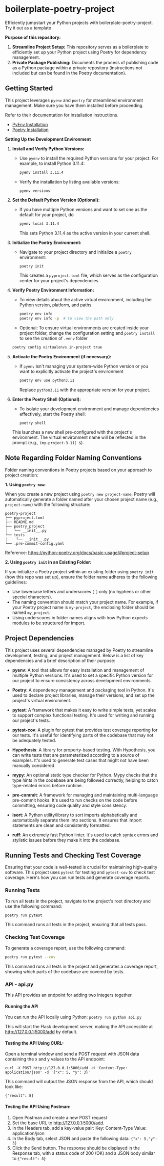 # boilerplate-poetry-project

Efficiently jumpstart your Python projects with boilerplate-poetry-project. Try it out as a template

**Purpose of this repository:**

1. **Streamline Project Setup:** This repository serves as a boilerplate to efficiently set up your Python project using Poetry for dependency management.
2. **Private Package Publishing:** Documents the process of publishing code as a Python package within a private repository (instructions not included but can be found in the Poetry documentation).

## Getting Started

This project leverages `pyenv` and `poetry` for streamlined environment management. Make sure you have them installed before proceeding.

Refer to their documentation for installation instructions.

* [PyEnv Installation](https://github.com/pyenv/pyenv?tab=readme-ov-file#getting-pyenv)
* [Poetry Installation](https://python-poetry.org/docs/#installing-with-the-official-installer)

**Setting Up the Development Environment**

1. **Install and Verify Python Versions:**

   * Use `pyenv` to install the required Python versions for your project. For example, to install Python 3.11.4:

     ```bash
     pyenv install 3.11.4
     ```
   * Verify the installation by listing available versions:

     ```
     pyenv versions
     ```
2. **Set the Default Python Version (Optional):**

   * If you have multiple Python versions and want to set one as the default for your project, do

     ```bash
     pyenv local 3.11.4
     ```

     This sets Python 3.11.4 as the active version in your current shell.
3. **Initialize the Poetry Environment:**

   * Navigate to your project directory and initialize a `poetry` environment:

     ```bash
     poetry init
     ```

     This creates a `pyproject.toml` file, which serves as the configuration center for your project's dependencies.
4. **Verify Poetry Environment Information:**

   * To view details about the active virtual environment, including the Python version, platform, and paths

     ```bash
     poetry env info
     poetry env info -p  # to view the path only
     ```
   * Optional: To ensure virtual environments are created inside your project folder, change the configuration setting and `poetry install` to see the creation of `.venv` folder

   ```bash
   poetry config virtualenvs.in-project true
   ```
5. **Activate the Poetry Environment (if necessary):**

   * If `pyenv` isn't managing your system-wide Python version or you want to explicitly activate the project's environment

     ```bash
     poetry env use python3.11
     ```

     Replace `python3.11` with the appropriate version for your project.
6. **Enter the Poetry Shell (Optional):**

   * To isolate your development environment and manage dependencies effectively, start the Poetry shell:

     ```
     poetry shell
     ```

   This launches a new shell pre-configured with the project's environment. The virtual environment name will be reflected in the prompt (e.g., `(my-project-3.11) $`).

## Note Regarding Folder Naming Conventions

Folder naming conventions in Poetry projects based on your approach to project creation:

**1. Using `poetry new`:**

When you create a new project using `poetry new project-name`, Poetry will automatically generate a folder named after your chosen project name (e.g., `project-name`) with the following structure:

```
poetry-project
├── pyproject.toml
├── README.md
├── poetry_project
│   └── __init__.py
└── tests
│    └── __init__.py 
└── .pre-commit-config.yaml

```

Reference: https://python-poetry.org/docs/basic-usage/#project-setup

**2. Using `poetry init` in an Existing Folder:**

If you initialize a Poetry project within an existing folder using `poetry init` (how this repo was set up), ensure the folder name adheres to the following guidelines:

* Use lowercase letters and underscores (`_`) only (no hyphens or other special characters).
* The naming convention should match your project name. For example, if your Poetry project name is `my-project`, the enclosing folder should be named `my_project`.
* Using underscores in folder names aligns with how Python expects modules to be structured for import.


## Project Dependencies

This project uses several dependencies managed by Poetry to streamline development, testing, and project management. Below is a list of key dependencies and a brief description of their purpose:

- **pyenv**: A tool that allows for easy installation and management of multiple Python versions. It's used to set a specific Python version for our project to ensure consistency across development environments.

- **Poetry**: A dependency management and packaging tool in Python. It's used to declare project libraries, manage their versions, and set up the project's virtual environment.

- **pytest**: A framework that makes it easy to write simple tests, yet scales to support complex functional testing. It's used for writing and running our project's tests.

- **pytest-cov**: A plugin for pytest that provides test coverage reporting for our tests. It's useful for identifying parts of the codebase that may not be adequately tested.

- **Hypothesis**: A library for property-based testing. With Hypothesis, you can write tests that are parameterized according to a source of examples. It's used to generate test cases that might not have been manually considered.

- **mypy**: An optional static type checker for Python. Mypy checks that the type hints in the codebase are being followed correctly, helping to catch type-related errors before runtime.

- **pre-commit**: A framework for managing and maintaining multi-language pre-commit hooks. It's used to run checks on the code before committing, ensuring code quality and style consistency.

- **isort**: A Python utility/library to sort imports alphabetically and automatically separate them into sections. It ensures that import statements are clean and consistently formatted.

- **ruff**: An extremely fast Python linter. It's used to catch syntax errors and stylistic issues before they make it into the codebase.


## Running Tests and Checking Test Coverage

Ensuring that your code is well-tested is crucial for maintaining high-quality software. This project uses `pytest` for testing and `pytest-cov` to check test coverage. Here's how you can run tests and generate coverage reports.

### Running Tests

To run all tests in the project, navigate to the project's root directory and use the following command:

```bash
poetry run pytest
```

This command runs all tests in the project, ensuring that all tests pass.

### Checking Test Coverage

To generate a coverage report, use the following command:

```bash
poetry run pytest --cov
```

This command runs all tests in the project and generates a coverage report, showing which parts of the codebase are covered by tests.

### API - api.py

This API provides an endpoint for adding two integers together.

#### Running the API
You can run the API locally using Python: `poetry run python api.py` 

This will start the Flask development server, making the API accessible at http://127.0.0.1:5000/add by default.

#### Testing the API Using CURL:

Open a terminal window and send a POST request with JSON data containing the x and y values to the API endpoint:

`curl -X POST http://127.0.0.1:5000/add -H 'Content-Type: application/json' -d '{"x": 5, "y": 3}'`

This command will output the JSON response from the API, which should look like:

`{"result": 8}`

#### Testing the API Using Postman:

1. Open Postman and create a new POST request
2. Set the base URL to http://127.0.0.1:5000/add.
3. In the Headers tab, add a key-value pair:
      Key: Content-Type
      Value: application/json
4. In the Body tab, select JSON and paste the following data: `{"x": 5,"y": 3}`
5. Click the Send button. The response should be displayed in the Response tab, with a status code of 200 (OK) and a JSON body similar to:`{"result": 8}`
